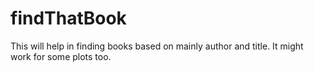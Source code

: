 # findThatBook
This will help in finding books based on mainly author and title. It might work for some plots too.
